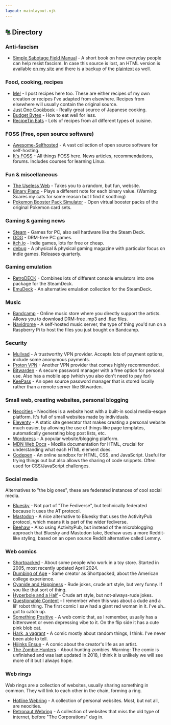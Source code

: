 ```yaml
---
layout: mainlayout.njk
---
```


## ![Computer](/images/icons/computer10.gif) Directory

### Anti-fascism
- [Simple Sabotage Field Manual](https://www.gutenberg.org/ebooks/26184?ref=404media.co) - A short book on how everyday people can help resist fascism. In case this source is lost, an HTML version is available [on my site](/simpleSabotageFieldManual) and there is a backup of the [plaintext](https://github.com/honeyoncode/SimpleSabotageFieldManual/blob/main/SimpleSabotageFieldManual.txt) as well.

### Food, cooking, recipes
- [Me!](/recipes) - I post recipes here too. These are either recipes of my own creation or recipes I've adapted from elsewhere. Recipes from elsewhere will usually contain the original source.
- [Just One Cookbook](https://www.justonecookbook.com/) - Really great source of Japanese cooking.
- [Budget Bytes](https://www.budgetbytes.com/) - How to eat well for less.
- [RecipeTin Eats](https://www.recipetineats.com/) - Lots of recipes from all different types of cuisine.

### FOSS (Free, open source software)
- [Awesome-Selfhosted](https://awesome-selfhosted.net/) - A vast collection of open source software for self-hosting.
- [It's FOSS](https://itsfoss.com/) - All things FOSS here. News articles, recommendations, forums. Includes courses for learning Linux.

### Fun & miscellaneous
- [The Useless Web](https://theuselessweb.com/) - Takes you to a random, but fun, website.
- [Binary Piano](https://binarypiano.com/) - Plays a different note for each binary value. (Warning: Scares my cats for some reason but I find it soothing)
- [Pokemon Booster Pack Simulator](https://pokemonboosterpack.com) - Open virtual booster packs of the original Pokemon card sets.

### Gaming & gaming news
- [Steam](https://store.steampowered.com/) - Games for PC, also sell hardware like the Steam Deck.
- [GOG](https://www.gog.com) - DRM-free PC games.
- [itch.io](https://itch.io/) - Indie games, lots for free or cheap.
- [debug](https://www.teamdebug.com/magazine) - A physical & physical gaming magazine with particular focus on indie games. Releases quarterly.

### Gaming emulation
- [RetroDECK](https://retrodeck.net/) - Combines lots of different console emulators into one package for the SteamDeck.
- [EmuDeck](https://www.emudeck.com/) - An alternative emulation collection for the SteamDeck.

### Music
- [Bandcamp](https://bandcamp.com/) - Online music store where you directly support the artists. Allows you to download DRM-free .mp3 and .flac files.
- [Navidrome](https://www.navidrome.org) - A self-hosted music server, the type of thing you'd run on a Raspberry Pi to host the files you just bought on Bandcamp.

### Security
- [Mullvad](https://mullvad.net/en) - A trustworthy VPN provider. Accepts lots of payment options, include some anonymous payments.
- [Proton VPN](https://protonvpn.com/) - Another VPN provider that comes highly recommended.
- [Bitwarden](https://bitwarden.com/) - A secure password manager with a free option for personal use. Also has a mobile app (which you also don't need to pay for)
- [KeePass](https://keepass.info/) - An open source password manager that is stored locally rather than a remote server like Bitwarden.

### Small web, creating websites, personal blogging
- [Neocities](https://neocities.org/) - Neocities is a website host with a built-in social media-esque platform. It's full of small websites made by individuals.
- [Eleventy](https://www.11ty.dev/) - A static site generator that makes creating a personal website much easier, by allowing the use of things like page templates, automatically generating blog post lists, etc.
- [Wordpress](https://wordpress.com/) - A popular website/blogging platform.
- [MDN Web Docs](https://developer.mozilla.org/en-US/docs/Web/HTML) - Mozilla documentation for HTML, crucial for understanding what each HTML element does.
- [Codepen](https://codepen.io/) - An online sandbox for HTML, CSS, and JavaScript. Useful for trying things out but also allows the sharing of code snippets. Often used for CSS/JavaScript challenges.

### Social media
Alternatives to "the big ones", these are federated instances of cool social media.
- [Bluesky](https://bsky.app) - Not part of "The Fediverse", but technically federated because it uses the AT protocol.
- [Mastodon](https://mastodon.social/) - A nice alternative to Bluesky that uses the ActivityPub protocol, which means it is part of the wider fediverse.
- [Beehaw](https://beehaw.org/) - Also using ActivityPub, but instead of the microblogging approach that Bluesky and Mastodon take, Beehaw uses a more Reddit-like styling, based on an open source Reddit alternative called Lemmy.

### Web comics
- [Shortpacked](https://www.shortpacked.com/comic/just-a-toy-store) - About some people who work in a toy store. Started in 2005, most recently updated April 2024.
- [Dumbing of Age](https://www.dumbingofage.com/2010/comic/book-1/01-move-in-day/home/) - Same creator as Shortpacked, about the American college experience.
- [Cyanide and Happiness](https://explosm.net) - Rude jokes, crude art style, but very funny. If you like that sort of thing.
- [Hyperbole and a Half](http://hyperboleandahalf.blogspot.com/) - Crude art style, but not-always-rude jokes.
- [Questionable Content](https://questionablecontent.net/view.php?comic=1) - I remember when this was about a dude and a lil' robot thing. The first comic I saw had a giant red woman in it. I've uh.. got to catch up.
- [Something Positive](https://somethingpositive.net/) - A web comic that, as I remember, usually has a bittersweet or even depressing vibe to it. On the flip side it has a cute pink blob cat.
- [Hark, a vagrant](http://www.harkavagrant.com) - A comic mostly about random things, I think. I've never been able to tell.
- [Hijinks Ensue](http://hijinksensue.com/comic/who-is-your-daddy-and-what-does-he-do/) - A comic about the creator's life as an artist.
- [The Zombie Hunters](http://www.thezombiehunters.com/index.php?strip_id=1) - About hunting zombies. Warning: The comic is unfinished and was last updated in 2018, I think it is unlikely we will see more of it but I always hope.

### Web rings
Web rings are a collection of websites, usually sharing something in common. They will link to each other in the chain, forming a ring.
- [Hotline Webring](https://hotlinewebring.club/) - A collection of personal websites. Most, but not all, are neocities.
- [Retronaut Webring](https://webring.dinhe.net/) - A collection of websites that miss the old type of internet, before "The Corporations" dug in.